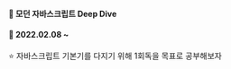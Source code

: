 #### :green_book: 모던 자바스크립트 Deep Dive
#### :calendar: 2022.02.08 ~ 

:star: 자바스크립트 기본기를 다지기 위해 1회독을 목표로 공부해보자

